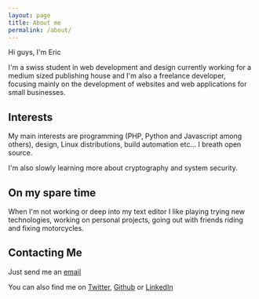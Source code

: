 ```yaml
---
layout: page
title: About me
permalink: /about/
---
```


Hi guys, I'm Eric

I'm a swiss student in web development and design currently working for a medium sized publishing house and I'm also a freelance developer, focusing mainly on the development of websites and web applications for small businesses.

## Interests

My main interests are programming (PHP, Python and Javascript among others), design, Linux distributions, build automation etc... I breath open source.

I'm also slowly learning more about cryptography and system security.

## On my spare time

When I'm not working or deep into my text editor I like playing trying new technologies, working on personal projects, going out with friends riding and fixing motorcycles.

## Contacting Me

Just send me an [email](contact@edupertuis.net)

You can also find me on [Twitter](https://twitter.com/dupertuiseric), [Github](https://github.com/EricDupertuis) or [LinkedIn](https://ch.linkedin.com/in/eric-dupertuis-92470193)
